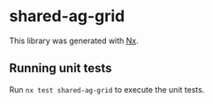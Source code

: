 # shared-ag-grid

This library was generated with [Nx](https://nx.dev).

## Running unit tests

Run `nx test shared-ag-grid` to execute the unit tests.
